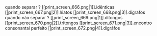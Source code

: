 quando separar ?
	[[print_screen_666.png|1]].idênticas
	[[print_screen_667.png|2]].hiatos
	[[print_screen_668.png|3]].dígrafos
quando não separar ?
	[[print_screen_669.png|1]].ditongos
	[[print_screen_670.png|2]].tritongos
	[[print_screen_671.png|3]].encontro consonantal perfeito
	[[print_screen_672.png|4]].digráfos
